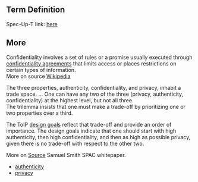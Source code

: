 ## Term Definition

Spec-Up-T link: <a href='https://weboftrust.github.io/WOT-terms/docs/glossary/confidentiality'>here</a>

## More

Confidentiality involves a set of rules or a promise usually executed through [confidentiality agreements](https://en.wikipedia.org/wiki/Confidentiality_agreements) that limits access or places restrictions on certain types of information.  
More on source [Wikipedia](https://en.wikipedia.org/wiki/Confidentiality)

The three properties, authenticity, confidentiality, and privacy, inhabit a trade space. ...
One can have any two of the three (privacy, authenticity, confidentiality) at the highest level, but not all three.  
The trilemma insists that one must make a trade-off by prioritizing one or two properties over a third.

The ToIP [design goals](https://github.com/trustoverip/TechArch/blob/main/spec.md#61-design-goals) reflect that trade-off and provide an order of importance. The design goals indicate that one should start with high authenticity, then high confidentiality, and then as high as possible privacy, given there is no trade-off with respect to the other two.

More on [Source](https://github.com/SmithSamuelM/Papers/blob/master/whitepapers/SPAC_Message.md) Samuel Smith SPAC whitepaper.

- [authenticity](authenticity)
- [privacy](privacy)

